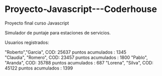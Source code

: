 # Proyecto-Javascript---Coderhouse
Proyecto final curso Javascript

Simulador de puntaje para estaciones de servicios.

Usuarios registrados:

"Roberto","Garcia",  COD: 25637   puntos acumulados : 1345      
"Claudia", "Romero", COD: 23457   puntos acumulados : 1800
"Pablo", "Aranda",   COD: 35788   puntos acumulados : 687
"Lorena", "Silva",   COD: 45122   puntos acumulados : 1399

 
